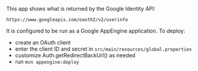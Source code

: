 This app shows what is returned by the Google Identity API:
```
https://www.googleapis.com/oauth2/v2/userinfo
```

It is configured to be run as a Google AppEngine application.  To deploy:
- create an OAuth client
- enter the client ID and secret in `src/main/resources/global.properties`
- customize Auth.getRedirectBackUrl() as needed
- run `mvn appengine:deploy`
